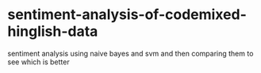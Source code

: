 # sentiment-analysis-of-codemixed-hinglish-data
sentiment analysis using naive bayes and svm and then comparing them to see which is better
